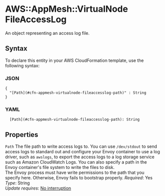 # AWS::AppMesh::VirtualNode FileAccessLog<a name="aws-properties-appmesh-virtualnode-fileaccesslog"></a>

An object representing an access log file\.

## Syntax<a name="aws-properties-appmesh-virtualnode-fileaccesslog-syntax"></a>

To declare this entity in your AWS CloudFormation template, use the following syntax:

### JSON<a name="aws-properties-appmesh-virtualnode-fileaccesslog-syntax.json"></a>

```
{
  "[Path](#cfn-appmesh-virtualnode-fileaccesslog-path)" : String
}
```

### YAML<a name="aws-properties-appmesh-virtualnode-fileaccesslog-syntax.yaml"></a>

```
  [Path](#cfn-appmesh-virtualnode-fileaccesslog-path): String
```

## Properties<a name="aws-properties-appmesh-virtualnode-fileaccesslog-properties"></a>

`Path`  <a name="cfn-appmesh-virtualnode-fileaccesslog-path"></a>
The file path to write access logs to\. You can use `/dev/stdout` to send access logs to standard out and configure your Envoy container to use a log driver, such as `awslogs`, to export the access logs to a log storage service such as Amazon CloudWatch Logs\. You can also specify a path in the Envoy container's file system to write the files to disk\.  
The Envoy process must have write permissions to the path that you specify here\. Otherwise, Envoy fails to bootstrap properly\.
*Required*: Yes  
*Type*: String  
*Update requires*: [No interruption](https://docs.aws.amazon.com/AWSCloudFormation/latest/UserGuide/using-cfn-updating-stacks-update-behaviors.html#update-no-interrupt)